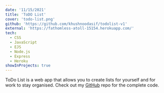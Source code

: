 ```yaml
---
date: '11/15/2021'
title: 'ToDO List'
cover: 'todo-list.png'
github: 'https://github.com/khushnoodasif/todolist-v1'
external: 'https://fathomless-atoll-15154.herokuapp.com/'
tech:
  - CSS
  - JavaScript
  - EJS
  - Node.js
  - Express
  - Heroku
showInProjects: true
---
```


ToDo List is a web app that allows you to create lists for yourself and for work to stay organised. Check out my [GitHub](https://github.com/khushnoodasif/todolist-v1) repo for the complete code.
